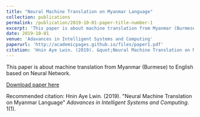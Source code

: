 ```yaml
---
title: "Neural Machine Translation on Myanmar Language"
collection: publications
permalink: /publication/2019-10-01-paper-title-number-1
excerpt: 'This paper is about machine translation from Myanmar (Burmese) to English based on Neural Network.'
date: 2019-10-01
venue: 'Adavances in Intelligent Systems and Computing'
paperurl: 'http://academicpages.github.io/files/paper1.pdf'
citation: 'Hnin Aye Lwin. (2019). &quot;Neural Machine Translation on Myanmar Language.&quot; <i>Adavances in Intelligent Systems and Computing</i>. 1(1).'
---
```

This paper is about machine translation from Myanmar (Burmese) to English based on Neural Network.

[Download paper here](http://academicpages.github.io/files/paper1.pdf)

Recommended citation: Hnin Aye Lwin. (2019). "Neural Machine Translation on Myanmar Language" <i>Adavances in Intelligent Systems and Computing</i>. 1(1).
